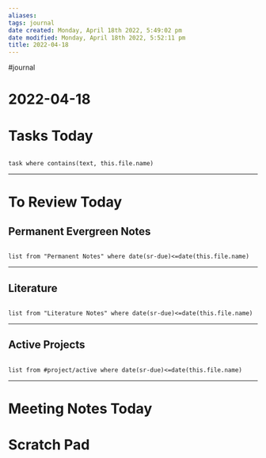 ```yaml
---
aliases: 
tags: journal
date created: Monday, April 18th 2022, 5:49:02 pm
date modified: Monday, April 18th 2022, 5:52:11 pm
title: 2022-04-18
---
```


#journal

# 2022-04-18

# Tasks Today

```dataview

task where contains(text, this.file.name)

```

---

# To Review Today

## Permanent Evergreen Notes

```dataview

list from "Permanent Notes" where date(sr-due)<=date(this.file.name) 

```

---

## Literature

```dataview

list from "Literature Notes" where date(sr-due)<=date(this.file.name) 

```

---

## Active Projects

```dataview

list from #project/active where date(sr-due)<=date(this.file.name) 

```

---

# Meeting Notes Today

# Scratch Pad
